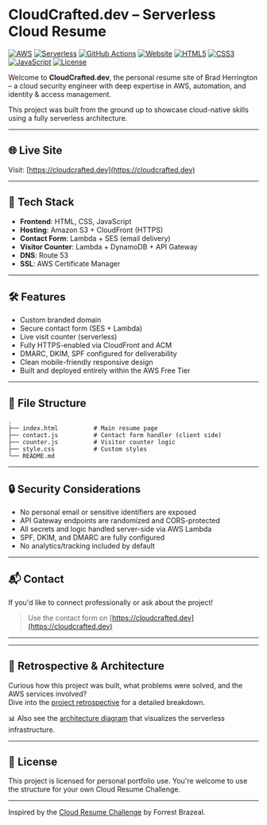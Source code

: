 
# CloudCrafted.dev – Serverless Cloud Resume

[![AWS](https://img.shields.io/badge/AWS-%23FF9900.svg?style=flat&logo=amazon-aws&logoColor=white)]()
[![Serverless](https://img.shields.io/badge/Serverless-%23FD5750.svg?style=flat&logo=serverless&logoColor=white)]()
[![GitHub Actions](https://img.shields.io/github/actions/workflow/status/Get-PrivilegedLogic/Cloud-Resume/deploy.yml?style=flat&logo=github-actions&label=CI%2FCD)]()
[![Website](https://img.shields.io/website?down_color=red&down_message=offline&up_color=green&up_message=online&url=https%3A%2F%2Fcloudcrafted.dev)]()
[![HTML5](https://img.shields.io/badge/HTML5-%23E34F26.svg?style=flat&logo=html5&logoColor=white)]()
[![CSS3](https://img.shields.io/badge/CSS3-%231572B6.svg?style=flat&logo=css3&logoColor=white)]()
[![JavaScript](https://img.shields.io/badge/JavaScript-%23F7DF1E.svg?style=flat&logo=javascript&logoColor=black)]()
[![License](https://img.shields.io/github/license/Get-PrivilegedLogic/Cloud-Resume?style=flat)]()


Welcome to **CloudCrafted.dev**, the personal resume site of Brad Herrington – a cloud security engineer with deep expertise in AWS, automation, and identity & access management.

This project was built from the ground up to showcase cloud-native skills using a fully serverless architecture.

---

## 🌐 Live Site
Visit: [https://cloudcrafted.dev](https://cloudcrafted.dev)

---

## 🚀 Tech Stack

- **Frontend**: HTML, CSS, JavaScript
- **Hosting**: Amazon S3 + CloudFront (HTTPS)
- **Contact Form**: Lambda + SES (email delivery)
- **Visitor Counter**: Lambda + DynamoDB + API Gateway
- **DNS**: Route 53
- **SSL**: AWS Certificate Manager

---

## 🛠 Features

- Custom branded domain
- Secure contact form (SES + Lambda)
- Live visit counter (serverless)
- Fully HTTPS-enabled via CloudFront and ACM
- DMARC, DKIM, SPF configured for deliverability
- Clean mobile-friendly responsive design
- Built and deployed entirely within the AWS Free Tier

---

## 📁 File Structure

```
.
├── index.html          # Main resume page
├── contact.js          # Contact form handler (client side)
├── counter.js          # Visitor counter logic
├── style.css           # Custom styles
└── README.md
```

---

## 🔒 Security Considerations

- No personal email or sensitive identifiers are exposed
- API Gateway endpoints are randomized and CORS-protected
- All secrets and logic handled server-side via AWS Lambda
- SPF, DKIM, and DMARC are fully configured
- No analytics/tracking included by default

---

## 📬 Contact

If you'd like to connect professionally or ask about the project!
> Use the contact form on [https://cloudcrafted.dev](https://cloudcrafted.dev)

---


---

## 📘 Retrospective & Architecture

Curious how this project was built, what problems were solved, and the AWS services involved?  
Dive into the [project retrospective](./docs/Retrospective.md) for a detailed breakdown.

📊 Also see the [architecture diagram](./docs/architecture.png) that visualizes the serverless infrastructure.

---
## 📜 License

This project is licensed for personal portfolio use. You're welcome to use the structure for your own Cloud Resume Challenge.

---

Inspired by the [Cloud Resume Challenge](https://cloudresumechallenge.dev/) by Forrest Brazeal.
